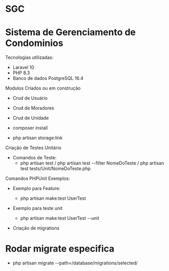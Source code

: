 # SGC


# Sistema de Gerenciamento de Condominios

Tecnologias utilizadas:
 - Laravel 10
 - PHP 8.3
 - Banco de dados PostgreSQL 16.4

Modulos Criados ou em construção
 - Crud de Usuário
 - Crud de Moradores
 - Crud de Unidade

- composer install
- php artisan storage:link

Criação de Testes Unitário
  - Comandos de Teste:
    - php artisan test / php artisan test --filter NomeDoTeste / php artisan test tests/Unit/NomeDoTeste.php

Comandos PHPUnit Exemplos: 
- Exemplo para Feature:
  - php artisan make:test UserTest
- Exemplo para teste unit
  - php artisan make:test UserTest --unit

- Criação de migrations
 # Rodar migrate especifica
- php artisan migrate --path=/database/migrations/selected/